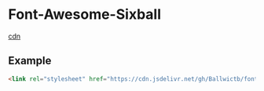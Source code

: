 # Font-Awesome-Sixball


<a href="https://cdn.jsdelivr.net/gh/Ballwictb/font-awesome-six@main/six-rp/css/all.min.css">cdn</a>


## Example
```html
<link rel="stylesheet" href="https://cdn.jsdelivr.net/gh/Ballwictb/font-awesome-sixball-v2@main/six-rp/css/all.min.css">
